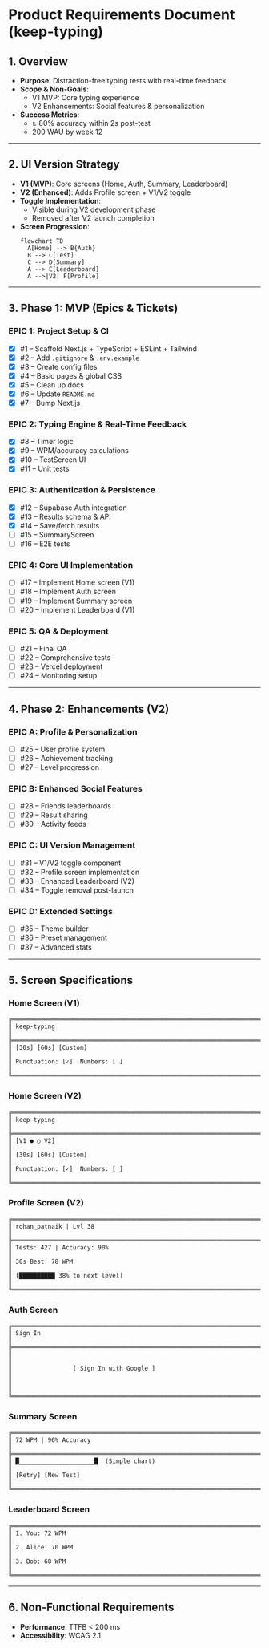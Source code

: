 <!-- docs/PRD.md -->
<!-- DeepseekR1 approach to be used here -->

# Product Requirements Document (keep-typing)

## 1. Overview
- **Purpose**: Distraction-free typing tests with real-time feedback  
- **Scope & Non-Goals**: 
  - V1 MVP: Core typing experience
  - V2 Enhancements: Social features & personalization
- **Success Metrics**:  
  - ≥ 80% accuracy within 2s post-test  
  - 200 WAU by week 12

---

## 2. UI Version Strategy
- **V1 (MVP)**: Core screens (Home, Auth, Summary, Leaderboard)
- **V2 (Enhanced)**: Adds Profile screen + V1/V2 toggle
- **Toggle Implementation**:
  - Visible during V2 development phase
  - Removed after V2 launch completion
- **Screen Progression**:
  ```mermaid
  flowchart TD
    A[Home] --> B{Auth}
    B --> C[Test]
    C --> D[Summary]
    A --> E[Leaderboard]
    A -->|V2| F[Profile]
  ```

---

## 3. Phase 1: MVP (Epics & Tickets)

### EPIC 1: Project Setup & CI  
- [x] #1 – Scaffold Next.js + TypeScript + ESLint + Tailwind  
- [x] #2 – Add `.gitignore` & `.env.example`  
- [x] #3 – Create config files  
- [x] #4 – Basic pages & global CSS  
- [x] #5 – Clean up docs  
- [x] #6 – Update `README.md`  
- [x] #7 – Bump Next.js  

### EPIC 2: Typing Engine & Real-Time Feedback  
- [x] #8 – Timer logic  
- [x] #9 – WPM/accuracy calculations  
- [x] #10 – TestScreen UI  
- [x] #11 – Unit tests  

### EPIC 3: Authentication & Persistence  
- [x] #12 – Supabase Auth integration  
- [x] #13 – Results schema & API  
- [x] #14 – Save/fetch results  
- [ ] #15 – SummaryScreen  
- [ ] #16 – E2E tests  

### EPIC 4: Core UI Implementation  
- [ ] #17 – Implement Home screen (V1)  
- [ ] #18 – Implement Auth screen  
- [ ] #19 – Implement Summary screen  
- [ ] #20 – Implement Leaderboard (V1)  

### EPIC 5: QA & Deployment  
- [ ] #21 – Final QA  
- [ ] #22 – Comprehensive tests  
- [ ] #23 – Vercel deployment  
- [ ] #24 – Monitoring setup  

---

## 4. Phase 2: Enhancements (V2)

### EPIC A: Profile & Personalization  
- [ ] #25 – User profile system  
- [ ] #26 – Achievement tracking  
- [ ] #27 – Level progression  

### EPIC B: Enhanced Social Features  
- [ ] #28 – Friends leaderboards  
- [ ] #29 – Result sharing  
- [ ] #30 – Activity feeds  

### EPIC C: UI Version Management  
- [ ] #31 – V1/V2 toggle component  
- [ ] #32 – Profile screen implementation  
- [ ] #33 – Enhanced Leaderboard (V2)  
- [ ] #34 – Toggle removal post-launch  

### EPIC D: Extended Settings  
- [ ] #35 – Theme builder  
- [ ] #36 – Preset management  
- [ ] #37 – Advanced stats  

---

## 5. Screen Specifications

### Home Screen (V1)
```ascii
╔═════════════════════════════════════════════════════════════════════════╗
║ keep-typing                                                             ║
╠═════════════════════════════════════════════════════════════════════════╣
║ [30s] [60s] [Custom]                                                    ║
║ Punctuation: [✓]  Numbers: [ ]                                          ║
╚═════════════════════════════════════════════════════════════════════════╝
```

### Home Screen (V2)
```ascii
╔═════════════════════════════════════════════════════════════════════════╗
║ keep-typing                                                             ║
╠═════════════════════════════════════════════════════════════════════════╣
║ [V1 ● ○ V2]                                                             ║
║ [30s] [60s] [Custom]                                                    ║
║ Punctuation: [✓]  Numbers: [ ]                                          ║
╚═════════════════════════════════════════════════════════════════════════╝
```

### Profile Screen (V2)
```ascii
╔═════════════════════════════════════════════════════════════════════════╗
║ rohan_patnaik | Lvl 38                                                  ║
╠═════════════════════════════════════════════════════════════════════════╣
║ Tests: 427 | Accuracy: 90%                                              ║
║ 30s Best: 78 WPM                                                        ║
║ [██████████ 38% to next level]                                          ║
╚═════════════════════════════════════════════════════════════════════════╝
```

### Auth Screen
```ascii
╔═════════════════════════════════════════════════════════════════════════╗
║ Sign In                                                                 ║
╠═════════════════════════════════════════════════════════════════════════╣
║                                                                         ║
║                 [ Sign In with Google ]                                 ║
║                                                                         ║
╚═════════════════════════════════════════════════════════════════════════╝
```

### Summary Screen
```ascii
╔═════════════════════════════════════════════════════════════════════════╗
║ 72 WPM | 96% Accuracy                                                   ║
╠═════════════════════════════════════════════════════════════════════════╣
║ █▁▁▁▁▁▁▁▁▁▁▁▁▁▁▁▁▁▁▁▁▁█  (Simple chart)                                 ║
║ [Retry] [New Test]                                                      ║
╚═════════════════════════════════════════════════════════════════════════╝
```

### Leaderboard Screen
```ascii
╔═════════════════════════════════════════════════════════════════════════╗
║ 1. You: 72 WPM                                                          ║
║ 2. Alice: 70 WPM                                                        ║
║ 3. Bob: 68 WPM                                                          ║
╚═════════════════════════════════════════════════════════════════════════╝
```

---

## 6. Non-Functional Requirements
- **Performance**: TTFB < 200 ms  
- **Accessibility**: WCAG 2.1